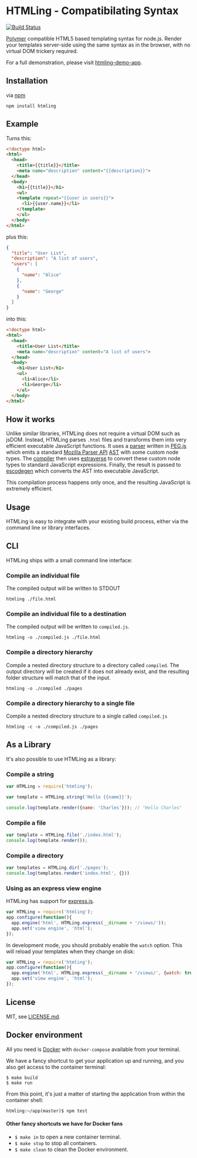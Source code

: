 # HTMLing - Compatibilating Syntax

[![Build Status](https://travis-ci.org/codemix/htmling.svg?branch=master)](https://travis-ci.org/codemix/htmling)

[Polymer](http://polymer-project.org/) compatible HTML5 based templating syntax for node.js.
Render your templates server-side using the same syntax as in the browser, with no virtual DOM trickery required.

For a full demonstration, please visit [htmling-demo-app](https://github.com/codemix/htmling-demo-app).

## Installation

via [npm](https://npmjs.org/package/htmling)

```
npm install htmling
```

## Example

Turns this:

```html
<!doctype html>
<html>
  <head>
    <title>{{title}}</title>
    <meta name="description" content="{{description}}">
  </head>
  <body>
    <h1>{{title}}</h1>
    <ul>
    <template repeat="{{user in users}}">
      <li>{{user.name}}</li>
    </template>
    </ul>
  </body>
</html>
```

plus this:

```json
{
  "title": "User List",
  "description": "A list of users",
  "users": [
    {
      "name": "Alice"
    },
    {
      "name": "George"
    }
  ]
}
```

into this:

```html
<!doctype html>
<html>
  <head>
    <title>User List</title>
    <meta name="description" content="A list of users">
  </head>
  <body>
    <h1>User List</h1>
    <ul>
      <li>Alice</li>
      <li>George</li>
    </ul>
  </body>
</html>
```



## How it works

Unlike similar libraries, HTMLing does not require a virtual DOM such as jsDOM. Instead, HTMLing
parses `.html` files and transforms them into very efficient executable JavaScript functions.
It uses a [parser](./src/parser.pegjs) written in [PEG.js](https://github.com/dmajda/pegjs) which emits a standard [Mozilla Parser API](https://developer.mozilla.org/en-US/docs/Mozilla/Projects/SpiderMonkey/Parser_API) [AST](http://en.wikipedia.org/wiki/Abstract_syntax_tree) with some custom node types. The [compiler](./lib/compiler.js) then uses [estraverse](https://github.com/Constellation/estraverse) to convert these custom node types to standard JavaScript expressions. Finally, the result is passed to [escodegen](https://github.com/Constellation/escodegen) which converts the AST into executable JavaScript.

This compilation process happens only once, and the resulting JavaScript is extremely efficient.


## Usage

HTMLing is easy to integrate with your existing build process, either via the command line or library interfaces.

## CLI

HTMLing ships with a small command line interface:

### Compile an individual file
The compiled output will be written to STDOUT

```
htmling ./file.html
```


### Compile an individual file to a destination
The compiled output will be written to `compiled.js`.

```
htmling -o ./compiled.js ./file.html
```

### Compile a directory hierarchy
Compile a nested directory structure to a directory called `compiled`. The output
directory will be created if it does not already exist, and the resulting folder structure will
match that of the input.

```
htmling -o ./compiled ./pages
```

### Compile a directory hierarchy to a single file
Compile a nested directory structure to a single called `compiled.js`

```
htmling -c -o ./compiled.js ./pages
```


## As a Library

It's also possible to use HTMLing as a library:

### Compile a string

```js
var HTMLing = require('htmling');

var template = HTMLing.string('Hello {{name}}');

console.log(template.render({name: 'Charles'})); // "Hello Charles"
```

### Compile a file

```js
var template = HTMLing.file('./index.html');
console.log(template.render());
```

### Compile a directory

```js
var templates = HTMLing.dir('./pages');
console.log(templates.render('index.html', {}))
```

### Using as an express view engine

HTMLing has support for [express.js](http://expressjs.com/).

```js
var HTMLing = require('htmling');
app.configure(function(){
  app.engine('html', HTMLing.express(__dirname + '/views/'));
  app.set('view engine', 'html');
});
```

In development mode, you should probably enable the `watch` option. This will reload your
templates when they change on disk:

```js
var HTMLing = require('htmling');
app.configure(function(){
  app.engine('html', HTMLing.express(__dirname + '/views/', {watch: true}));
  app.set('view engine', 'html');
});
```

## License

MIT, see [LICENSE.md](./LICENSE.md).

## Docker environment

All you need is [Docker](https://www.docker.com/) with `docker-compose` available from your terminal.


We have a fancy shortcut to get your application up and running, and you also get access to the container terminal:

```console
$ make build
$ make run
```

From this point, it's just a matter of starting the application from within the container shell:

```console
htmling:~/app(master)$ npm test
```

#### Other fancy shortcuts we have for Docker fans

* `$ make in` to open a new container terminal.
* `$ make stop` to stop all containers.
* `$ make clean` to clean the Docker environment.
